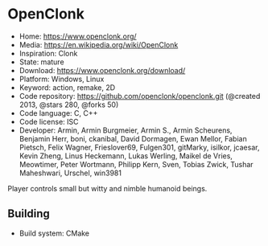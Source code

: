 # OpenClonk

- Home: https://www.openclonk.org/
- Media: https://en.wikipedia.org/wiki/OpenClonk
- Inspiration: Clonk
- State: mature
- Download: https://www.openclonk.org/download/
- Platform: Windows, Linux
- Keyword: action, remake, 2D
- Code repository: https://github.com/openclonk/openclonk.git (@created 2013, @stars 280, @forks 50)
- Code language: C, C++
- Code license: ISC
- Developer: Armin, Armin Burgmeier, Armin S., Armin Scheurens, Benjamin Herr, boni, ckanibal, David Dormagen, Ewan Mellor, Fabian Pietsch, Felix Wagner, Frieslover69, Fulgen301, gitMarky, isilkor, jcaesar, Kevin Zheng, Linus Heckemann, Lukas Werling, Maikel de Vries, Meowtimer, Peter Wortmann, Philipp Kern, Sven, Tobias Zwick, Tushar Maheshwari, Urschel, win3981

Player controls small but witty and nimble humanoid beings.

## Building

- Build system: CMake
